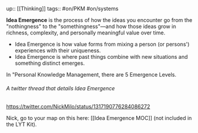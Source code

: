 up:: [[Thinking]] 
tags:: #on/PKM #on/systems 

**Idea Emergence** is the process of how the ideas you encounter go from the "nothingness" to the "somethingness"—and how those ideas grow in richness, complexity, and personally meaningful value over time.

- Idea Emergence is how value forms from mixing a person (or persons') experiences with their uniqueness. 
- Idea Emergence is where past things combine with new situations and something distinct emerges.

In "Personal Knowledge Management, there are 5 Emergence Levels.

###### A twitter thread that details Idea Emergence
https://twitter.com/NickMilo/status/1317190776284086272

Nick, go to your map on this here: [[Idea Emergence MOC]] (not included in the LYT Kit).
